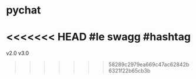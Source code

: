 # pychat
<<<<<<< HEAD
#le swagg
#hashtag
=======
v2.0
v3.0
>>>>>>> 58289c2979ea669c47ac62842b6321f22b65cb3b

